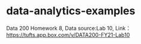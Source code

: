 # data-analytics-examples
Data 200 Homework 8, Data source:Lab 10, Link：https://tufts.app.box.com/v/DATA200-FY21-Lab10
